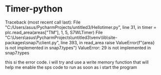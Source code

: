 # Timer-python

Traceback (most recent call last):
  File "C:/Users/asus/PycharmProjects/untitled3/Hellotimer.py", line 31, in <module>
    timer = plc.read_area(areas["TM"], 1, 5, S7WLTimer)
  File "C:\Users\asus\PycharmProjects\untitled3\venv\lib\site-packages\snap7\client.py", line 393, in read_area
    raise ValueError(f"{area} is not implemented in snap7.types")
ValueError: 29 is not implemented in snap7.types

  this si the error code. i will try and use a write memory function that will help me enable the sps code to run as soon as i start the program
